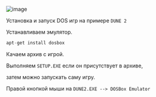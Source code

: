 ![image](https://github.com/sw3nlab/sml482hd/blob/master/DOSgames_emu/2010-01-01-024325_720x576_scrot.png)

Установка и запуск DOS игр на примере `DUNE 2`

Устанавливаем эмулятор.
```php
apt-get install dosbox
```

Качаем архив с игрой.

Выполняем `SETUP.EXE` если он присутствует в архиве, 

затем можно запускать саму игру.

Правой кнопкой мыши на `DUNE2.EXE --> DOSBox Emulator`
